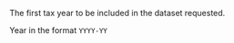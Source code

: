 <p>The first tax year to be included in the dataset requested.</p>
<p>Year in the format <code class="code--slim">YYYY-YY</code></p>